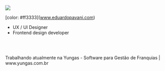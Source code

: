 <img src="https://eduardopavani.com/github/headerreadme.png">

[color: #ff3333](<a href="https://www.eduardopavani.com" taget="blank">www.eduardopavani.com</a>)
<ul>
  <li>UX / UI Designer</li>
  <li>Frontend design developer</li>
</ul>
<br><br>
<p>Trabalhando atualmente na Yungas - Software para Gestão de Franquias | www.yungas.com.br </p>

<!--
**dudupavani/dudupavani** is a ✨ _special_ ✨ repository because its `README.md` (this file) appears on your GitHub profile.

Here are some ideas to get you started:

- 🔭 I’m currently working on ...
- 🌱 I’m currently learning ...
- 👯 I’m looking to collaborate on ...
- 🤔 I’m looking for help with ...
- 💬 Ask me about ...
- 📫 How to reach me: ...
- 😄 Pronouns: ...
- ⚡ Fun fact: ...
-->
